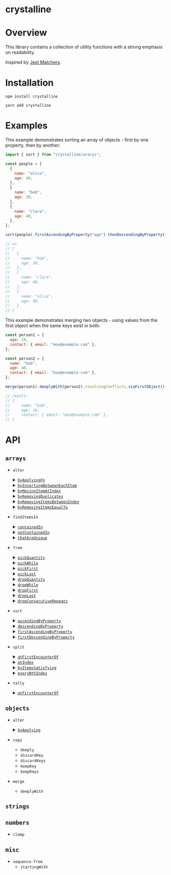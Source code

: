 # crystalline

# Overview

This library contains a collection of utility functions with a strong emphasis on readability.

Inspired by [Jest Matchers](https://jestjs.io/docs/en/using-matchers).

# Installation

```shell script
npm install crystalline
```

```shell script
yarn add crystalline
```

# Examples

This example demonstrates sorting an array of objects - first by one property, then by another:

```javascript
import { sort } from "crystalline/ararys";

const people = [
  {
    name: "alice",
    age: 40,
  },
  {
    name: "bob",
    age: 30,
  },
  {
    name: "clara",
    age: 40,
  },
];

sort(people).firstAscendingByProperty("age").thenDescendingByProperty("name");

// =>
// [
//   {
//     name: "bob",
//     age: 30,
//   },
//   {
//     name: "clara",
//     age: 40,
//   },
//   {
//     name: "alice",
//     age: 40,
//   }
// ]
```

This example demonstrates merging two objects - using values from the first object when the same keys exist in both:

```javascript
const person1 = {
  age: 10,
  contact: { email: "moo@example.com" },
};

const person2 = {
  name: "bob",
  age: 40,
  contact: { email: "baa@example.com" },
};

merge(person1).deeplyWith(person2).resolvingConflicts.viaFirstObject();

// result:
// {
//     name: "bob",
//     age: 10,
//     contact: { email: "moo@example.com" },
// }
```

# API

## `arrays`

- `alter`
    <details>
          <summary><a href="#"><code>byApplyingFn</code></a></summary>
          <p>
              <br/>          
              Create a new array by applying the function supplied at the given index.

  ```javascript
  const input = ["a", "b", "c", "d"];

  const result = alter(input)
                   .byApplyingFn((n) => n.toUpperCase())
                   .atIndex(1);

  expect(result).toEqual(["a", "B", "c", "d"]);
  ```

     </p>
    </details>
    
    <details>
          <summary><a href="#"><code>byInsertingBetweenEachItem</code></a></summary>
          <p>
              <br/>          
              Create a new array with the value supplied inserted between each item.

  ```javascript
  const input = ["b", "n", "n", "s"];

  const result = alter(input).byInsertingBetweenEachItem("a");

  expect(result).toEqual(["b", "a", "n", "a", "n", "a", "s"]);
  ```

     </p>
    </details>
    
    <details>
          <summary><a href="#"><code>byMovingItemAtIndex</code></a></summary>
          <p>
              <br/>          
              Return a new array with the item at the index specified moved to the chosen index.

  ```javascript
  const input = ["a", "b", "c", "d", "e", "f"];

  const result = alter(input).byMovingItemAtIndex(0).toIndex(2);

  expect(result).toEqual(["b", "c", "a", "d", "e", "f"]);
  ```

     </p>
    </details>
    
    <details>
          <summary><a href="#"><code>byRemovingDuplicates</code></a></summary>
          <p>
              <br/>          
              Create a new array with any duplicates from the original removed.

  ```javascript
  const input1 = [1, 1, 2, 1];
  const input2 = [1, "1"];
  const input3 = [[42], [42]];
    
  const result1 = alter(input1).byRemovingDuplicates();
  const result2 = alter(input2).byRemovingDuplicates();
  const result3 = alter(input3).byRemovingDuplicates();
    
  expect(result1).toEqual([1, 2]);
  expect(result2).toEqual([1, "1"]); 
  expect(result3).toEqual([[42]]);
  ```

     </p>
    </details>
    
    <details>
          <summary><a href="#"><code>byRemovingItemsBetweenIndex</code></a></summary>
          <p>
              <br/>          
              Create a new array with all items between the two indexes removed.

  ```javascript
  const input = [1, 2, 3, 4, 5, 6, 7, 8];
  
  const result = alter(input).byRemovingItemsBetweenIndex(2).andIndex(3);

  expect(result).toEqual([1, 2, 6, 7, 8]);
  ```

     </p>
    </details>

    <details>
          <summary><a href="#"><code>byRemovingItemsEqualTo</code></a></summary>
          <p>
              <br/>          
              Create a new array with any items matching those supplied removed.

  ```javascript
  const input = [1, 2, 1, 3, 4];
  
  const result = alter(input).byRemovingItemsEqualTo([1, 2]);

  expect(result).toEqual([3, 4]);
  ```

     </p>
    </details>

- `findItemsIn`
    <details>
          <summary><a href="#"><code>containedIn</code></a></summary>
          <p>
              <br/>          
              Create a new array containing only items that are present in both the first and second array.

  ```javascript
  const input1 = [1, 2, 3, 4];
  const input2 = [7, 6, 5, 4, 3];
  
  const result = findItemsIn(input1).containedIn(input2);
  
  expect(result).toEqual([3, 4]);
  ```

     </p>
    </details>

    <details>
          <summary><a href="#"><code>notContainedIn</code></a></summary>
          <p>
              <br/>          
              Create a new array containing only items from the first array that are not present in second array.

  ```javascript
  const input1 = [1, 2, 3, 4];
  const input2 = [7, 6, 5, 4, 3];
  
  const result = findItemsIn(input1).notContainedIn(input2);
  
  expect(result).toEqual([1, 2]);
  ```

     </p>
    </details>

    <details>
          <summary><a href="#"><code>thatAreUnique</code></a></summary>
          <p>
              <br/>          
              Create a new array containing items that are only present in one of the two input arrays.

  ```javascript
  const input1a = [1, 2, 3, 4];
  const input1b = [7, 6, 5, 4, 3];

  const result = findItemsIn(input1a).and(input1b).thatAreUnique();

  expect(result).toEqual([1, 2, 7, 6, 5]);
  ```

     </p>
    </details>

- `from`
    <details>
    <summary><a href="#"><code>pickQuantity</code></a></summary>
    <p>
            
     - <details>
       <summary><a href="#"><code>fromTheStart</code></a></summary>
       <p>
       <br/>          
       Create a new array containing the first N number of items from the input array.
           
       ```javascript
       const input = ["foo", "bar", "baz"];

       const result = from(input).pickQuantity(2).fromTheStart();
       
       expect(result).toEqual(["foo", "bar"]);
       ```

       </p>
       </details>
     
     - <details>
       <summary><a href="#"><code>fromTheEnd</code></a></summary>
       <p>
       <br/>          
       Create a new array containing the last N number of items from the input array.
           
       ```javascript
       const input = ["foo", "bar", "baz"];
       
       const result = from(input).pickQuantity(2).fromTheEnd();
       
       expect(result).toEqual(["bar", "baz"]);
       ```

       </p>
       </details>

     </p>
    </details>
    
    <details>
    <summary><a href="#"><code>pickWhile</code></a></summary>
    <p>
            
     - <details>
       <summary><a href="#"><code>fromTheStart</code></a></summary>
       <p>
       <br/>          
       Create a new array by selecting items from the start of the input array until the predicate returns false.
           
       ```javascript
        const input = [1, 2, 3, 4, 3, 2, 1];

        const result = from(input)
          .pickWhile((n) => n !== 4)
          .fromTheStart();

        expect(result).toEqual([1, 2, 3]);
       ```

       </p>
       </details>
     
     - <details>
       <summary><a href="#"><code>fromTheEnd</code></a></summary>
       <p>
       <br/>          
       Create a new array by selecting items from the end of the input array until the predicate returns false.
           
       ```javascript
        const input = [1, 2, 3, 4, 3, 2, 1];

        const result = from(input)
          .pickWhile((n) => n !== 4)
          .fromTheEnd();

        expect(result).toEqual([3, 2, 1]);
       ```

       </p>
       </details>

     </p>
    </details>

    <details>
    <summary><a href="#"><code>pickFirst</code></a></summary>
    <p>           
    <br/>          
    Return the first item from the input array.
                
    ```javascript
    const result = from(["fi", "fo", "fum"]).pickFirst();
    
    expect(result).toBe("fi");
    ```
     
    </p>
    </details>
    
    <details>
    <summary><a href="#"><code>pickLast</code></a></summary>
    <p>           
    <br/>          
    Return the last item from the input array.
                
    ```javascript
    const result = from(["fi", "fo", "fum"]).pickLast();
    
    expect(result).toBe("fum");
    ```
     
    </p>
    </details>
    
    <details>
    <summary><a href="#"><code>dropQuantity</code></a></summary>
    <p>
            
     - <details>
       <summary><a href="#"><code>fromTheStart</code></a></summary>
       <p>
       <br/>          
       Create a new array containing all items from the input array with the first N items removed.
           
       ```javascript
        const input = ["foo", "bar", "baz"];

        const result = from(input).dropQuantity(2).fromTheStart();

        expect(result).toEqual(["baz"]);
       ```

       </p>
       </details>
     
     - <details>
       <summary><a href="#"><code>fromTheEnd</code></a></summary>
       <p>
       <br/>          
       Create a new array containing all items from the input array with the last N items removed.
           
       ```javascript
       const input = ["foo", "bar", "baz"];
       
       const result = from(input).dropQuantity(2).fromTheEnd();

       expect(result).toEqual(["foo"]);
       ```

       </p>
       </details>

     </p>
    </details>

    <details>
    <summary><a href="#"><code>dropWhile</code></a></summary>
    <p>
            
     - <details>
       <summary><a href="#"><code>fromTheStart</code></a></summary>
       <p>
       <br/>          
       Create a new array by removing items from the start of the input array until the predicate returns false.
           
       ```javascript
       const input = [1, 2, 3, 4, 3, 2, 1];
        
       const result = from(input)
         .dropWhile((n) => n <= 2)
         .fromTheStart();

       expect(result).toEqual([3, 4, 3, 2, 1]);
       ```

       </p>
       </details>
     
     - <details>
       <summary><a href="#"><code>fromTheEnd</code></a></summary>
       <p>
       <br/>          
       Create a new array by removing items from the end of the input array until the predicate returns false.
           
       ```javascript
       const input = [1, 2, 3, 4, 3, 2, 1];

       const result = from(input)
         .dropWhile((n) => n <= 3)
         .fromTheEnd();

       expect(result).toEqual([1, 2, 3, 4]);
       ```

       </p>
       </details>

     </p>
    </details>

    <details>
    <summary><a href="#"><code>dropFirst</code></a></summary>
    <p>           
    <br/>          
    Create a new array containing every item from the input array except the first.
                
    ```javascript
    const result = from(["fi", "fo", "fum"]).dropFirst();
    
    expect(result).toEqual(["fo", "fum"]);
    ```
     
    </p>
    </details>
    
    <details>
    <summary><a href="#"><code>dropLast</code></a></summary>
    <p>           
    <br/>          
    Create a new array containing every item from the input array except the last.
                
    ```javascript
    const result = from(["fi", "fo", "fum"]).dropLast();
          
    expect(result).toEqual(["fi", "fo"]);
    ```
     
    </p>
    </details>

    <details>
    <summary><a href="#"><code>dropConsecutiveRepeats</code></a></summary>
    <p>           
    <br/>          
    Create a new array containing every item from the input array with any consecutively repeated elements removed.
                
    ```javascript
    const input = [1, 1, 1, 2, 3, 4, 4, 2, 2];

    const result = from(input).dropConsecutiveRepeats();

    expect(result).toEqual([1, 2, 3, 4, 2]);
    ```
     
    </p>
    </details>

- `sort`
    <details>
    <summary><a href="#"><code>ascendingByProperty</code></a></summary>
    <p>           
    <br/>          
    Create a new array with items from the input array sorted in ascending order by the given property.
                
    ```javascript
    const input = [
      { name: "Emma", age: 70 },
      { name: "Peter", age: 78 },
      { name: "Mikhail", age: 62 },
    ];

    const result = sort(input).ascendingByProperty("age");

    expect(result).toEqual([
      { name: "Mikhail", age: 62 },
      { name: "Emma", age: 70 },
      { name: "Peter", age: 78 },
    ]);
    ```
     
    </p>
    </details>

    <details>
    <summary><a href="#"><code>descendingByProperty</code></a></summary>
    <p>           
    <br/>          
    Create a new array with items from the input array sorted in descending order by a given property.
                
    ```javascript
    const input = [
      { name: "Emma", age: 70 },
      { name: "Peter", age: 78 },
      { name: "Mikhail", age: 62 },
    ];

    const result = sort(input).descendingByProperty("age");

    expect(result).toEqual([
      { name: "Peter", age: 78 },
      { name: "Emma", age: 70 },
      { name: "Mikhail", age: 62 },
    ]);
    ```
     
    </p>
    </details>

    <details>
    <summary><a href="#"><code>firstAscendingByProperty</code></a></summary>
    <p>
            
     - <details>
       <summary><a href="#"><code>thenAscendingByProperty</code></a></summary>
       <p>
       <br/>          
       Create a new array with items from the input array sorted in ascending order by the first property, then ascending by the second property.
           
       ```javascript
       const alice = {
         name: "alice",
         age: 40,
       };
       const bob = {
        name: "bob",
        age: 30,
       };
       const clara = {
         name: "clara",
         age: 40,
       };
        
       const input = [alice, bob, clara];
        
       const result = sort(input)
         .firstAscendingByProperty("age")
         .thenAscendingByProperty("name");
        
       expect(result).toEqual([bob, alice, clara]);
       ```

       </p>
       </details>
     
     - <details>
       <summary><a href="#"><code>thenDescendingByProperty</code></a></summary>
       <p>
       <br/>          
       Create a new array with items from the input array sorted in ascending order by the first property, then descending by the second property.
           
       ```javascript
       const alice = {
         name: "alice",
         age: 40,
       };
       const bob = {
         name: "bob",
         age: 30,
       ;
       const clara = {
         name: "clara",
         age: 40,
       };
       
       const input = [clara, bob, alice];
       
       const result = sort(input)
         .firstAscendingByProperty("age")
         .thenDescendingByProperty("name");
       
       expect(result).toEqual([bob, clara, alice]);
       ```

       </p>
       </details>

     </p>
    </details>

    <details>
    <summary><a href="#"><code>firstDescendingByProperty</code></a></summary>
    <p>
            
     - <details>
       <summary><a href="#"><code>thenAscendingByProperty</code></a></summary>
       <p>
       <br/>          
       Create a new array with items from the input array sorted in descending order by the first property, then ascending by the second property.
           
       ```javascript
       const alice = {
         name: "alice",
         age: 40,
       };
       const bob = {
         name: "bob",
         age: 30,
       };
       const clara = {
         name: "clara",
         age: 40,
       };
       
       const input = [clara, bob, alice];

       const result = sort(input)
         .firstDescendingByProperty("age")
         .thenAscendingByProperty("name");

       expect(result).toEqual([alice, clara, bob]);
       ```

       </p>
       </details>
     
     - <details>
       <summary><a href="#"><code>thenDescendingByProperty</code></a></summary>
       <p>
       <br/>          
       Create a new array with items from the input array sorted in descending order by the first property, then descending by the second property.
           
       ```javascript
       const alice = {
         name: "alice",
         age: 40,
       };
       const bob = {
         name: "bob",
         age: 30,
       };
       const clara = {
         name: "clara",
         age: 40,
       };
       
       const input = [clara, bob, alice];

       const result = sort(input)
         .firstDescendingByProperty("age")
         .thenDescendingByProperty("name");

       expect(result).toEqual([clara, alice, bob]);
       ```

       </p>
       </details>

     </p>
    </details>

- `split`
    <details>
    <summary><a href="#"><code>atFirstEncounterOf</code></a></summary>
    <p>           
    <br/>          
    Create a new array that contains two arrays after splitting the original at the first point where the predicate holds true.
                
    ```javascript
    const input = [1, 2, 3, 1, 2, 3];

    const result = split(input).atFirstEncounterOf((n) => n === 2);

    expect(result).toEqual([[1], [2, 3, 1, 2, 3]]);
    ```
     
    </p>
    </details>

    <details>
    <summary><a href="#"><code>atIndex</code></a></summary>
    <p>           
    <br/>          
    Create a new array that contains two arrays after splitting the original at the index specified.
                
    ```javascript
    const input = [1, 2, 3];
    
    const result = split(input).atIndex(1);
    
    expect(result).toEqual([[1], [2, 3]]);
    ```
     
    </p>
    </details>    
    
    <details>
    <summary><a href="#"><code>byItemsSatisfying</code></a></summary>
    <p>           
    <br/>          
    Create a new array that contains two arrays after separating the contents of the original into items that satisfy the predicate and those that don't.
                
    ```javascript
    const input = ["sss", "ttt", "foo", "bars"];
    
    const result = split(input).byItemsSatisfying((n) => n.includes("s"));
    
    expect(result).toEqual([
      ["sss", "bars"],
      ["ttt", "foo"],
    ]);
    ```
     
    </p>
    </details>    
    
    <details>
    <summary><a href="#"><code>everyNthIndex</code></a></summary>
    <p>           
    <br/>          
    Create a new array that contains multiple other arrays that are the result of splitting the original every N items.
                
    ```javascript
    const input = [1, 2, 3, 4, 5, 6, 7];
    
    const result = split(input).everyNthIndex(3);
    
    expect(result).toEqual([[1, 2, 3], [4, 5, 6], [7]]);
    ```
     
    </p>
    </details>

- `tally`
    <details>
    <summary><a href="#"><code>atFirstEncounterOf</code></a></summary>
    <p>           
    <br/>          
    Create an object that contains a count of elements in an array according to how many match a key generated by the supplied function.
                
    ```javascript
    const input = [1.0, 1.1, 1.2, 2.0, 3.0, 2.2];

    const result = tally(input).by(Math.floor);

    expect(result).toEqual({ 1: 3, 2: 2, 3: 1 });
    ```
     
    </p>
    </details>    

## `objects`

- `alter`
    <details>
    <summary><a href="#"><code>byApplying</code></a></summary>
    <p>
            
     - <details>
       <summary><a href="#"><code>toKey</code></a></summary>
       <p>
       <br/>          
       Create a new object that is a copy of the original but with the transformation applied to the key specified.
           
       ```javascript
       const input = {
         firstName: "  Tomato ",
         data: { elapsed: 100, remaining: 1400 },
         id: 123,
       };

       const result = alter(input)
         .byApplying((n) => n.trim())
         .toKey("firstName");

       expect(result).toEqual({
         firstName: "Tomato",
         data: { elapsed: 100, remaining: 1400 },
         id: 123,
       });
       ```

       </p>
       </details>
    
     </p>
     </details> 


- `copy`
  - `deeply`
  - `discardKey`
  - `discardKeys`
  - `keepKey`
  - `keepKeys`
- `merge`
  - `deeplyWith`

## `strings`

## `numbers`

- `clamp`

## `misc`

- `sequence-from`
  - `startingWith`
